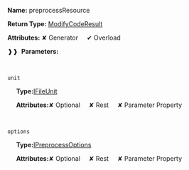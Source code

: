 **Name:** preprocessResource

**Return Type:** [ModifyCodeResult](https://gitbook-18.gitbook.io/au//modify-code/ModifyCodeResult)

**Attributes:** ✘ Generator&nbsp;&nbsp;&nbsp;&nbsp;&nbsp;✔ Overload

❱❱&nbsp;&nbsp;**Parameters:**

&nbsp;&nbsp;&nbsp;&nbsp;&nbsp;
```
unit
```

&nbsp;&nbsp;&nbsp;&nbsp;&nbsp;**Type:**[IFileUnit](https://gitbook-18.gitbook.io/au//plugin-conventions/options/interfaces/ifileunit)

&nbsp;&nbsp;&nbsp;&nbsp;&nbsp;**Attributes:**✘ Optional&nbsp;&nbsp;&nbsp;&nbsp;&nbsp;✘ Rest&nbsp;&nbsp;&nbsp;&nbsp;&nbsp;✘ Parameter Property

&nbsp;&nbsp;&nbsp;&nbsp;&nbsp;
```
options
```

&nbsp;&nbsp;&nbsp;&nbsp;&nbsp;**Type:**[IPreprocessOptions](https://gitbook-18.gitbook.io/au//plugin-conventions/options/interfaces/ipreprocessoptions)

&nbsp;&nbsp;&nbsp;&nbsp;&nbsp;**Attributes:**✘ Optional&nbsp;&nbsp;&nbsp;&nbsp;&nbsp;✘ Rest&nbsp;&nbsp;&nbsp;&nbsp;&nbsp;✘ Parameter Property

